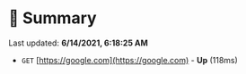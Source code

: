 # 📖 Summary
Last updated: **6/14/2021, 6:18:25 AM**

- `GET` [https://google.com](https://google.com) - **Up** (118ms)
